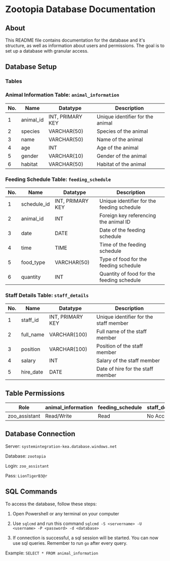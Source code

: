 # Zootopia Database Documentation

## About
This README file contains documentation for the database and it's structure, as well as information about users and permissions. The goal is to set up a database with granular access.

## Database Setup
### Tables

### Animal Information Table: `animal_information`
| No. | Name                | Datatype                    | Description                                      |
|-----|---------------------|-----------------------------|--------------------------------------------------|
| 1   | animal_id           | INT, PRIMARY KEY            | Unique identifier for the animal                |
| 2   | species             | VARCHAR(50)                 | Species of the animal                           |
| 3   | name                | VARCHAR(50)                 | Name of the animal                              |
| 4   | age                 | INT                         | Age of the animal                               |
| 5   | gender              | VARCHAR(10)                 | Gender of the animal                            |
| 6   | habitat             | VARCHAR(50)                 | Habitat of the animal                           |

### Feeding Schedule Table: `feeding_schedule`
| No. | Name                | Datatype                    | Description                                      |
|-----|---------------------|-----------------------------|--------------------------------------------------|
| 1   | schedule_id         | INT, PRIMARY KEY            | Unique identifier for the feeding schedule      |
| 2   | animal_id           | INT                         | Foreign key referencing the animal ID           |
| 3   | date                | DATE                        | Date of the feeding schedule                    |
| 4   | time                | TIME                        | Time of the feeding schedule                    |
| 5   | food_type           | VARCHAR(50)                 | Type of food for the feeding schedule           |
| 6   | quantity            | INT                         | Quantity of food for the feeding schedule       |

### Staff Details Table: `staff_details`
| No. | Name                | Datatype                    | Description                                      |
|-----|---------------------|-----------------------------|--------------------------------------------------|
| 1   | staff_id            | INT, PRIMARY KEY            | Unique identifier for the staff member           |
| 2   | full_name           | VARCHAR(100)                | Full name of the staff member                    |
| 3   | position            | VARCHAR(100)                | Position of the staff member                     |
| 4   | salary              | INT                         | Salary of the staff member                       |
| 5   | hire_date           | DATE                        | Date of hire for the staff member                |

## Table Permissions

| Role          | animal_information | feeding_schedule | staff_details |
|---------------|---------------------|------------------|---------------|
| zoo_assistant | Read/Write          | Read             | No Access     |

## Database Connection
Server: `systemintegration-kea.database.windows.net`

Database: `zootopia`

Login: `zoo_assistant`

Pass: `LionTigerB3@r`

## SQL Commands
To access the database, follow these steps:

1. Open Powershell or any terminal on your computer
          
2. Use `sqlcmd` and run this command `sqlcmd -S <servername> -U <username> -P <password> -d <database>`

3. If connection is successful, a sql session will be started. You can now use sql queries. Remember to run `go` after every query.

Example: 
`SELECT * FROM animal_information`

